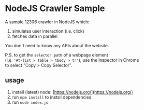 # NodeJS Crawler Sample

A sample 12306 crawler in NodeJS which:
1. simulates user interaction (i.e. click)
2. fetches data in parallel

You don't need to know any APIs about the website.

P.S. to get the `selector path` of a webpage element  
(i.e. `'#t-list > table > tbody > tr'`), use the Inspector in Chrome  
to select "Copy > Copy Selector".

## usage
1. install (latest) node: [https://nodejs.org/](https://nodejs.org/)
2. run `npm install` to install dependencies
3. run `node index.js`
